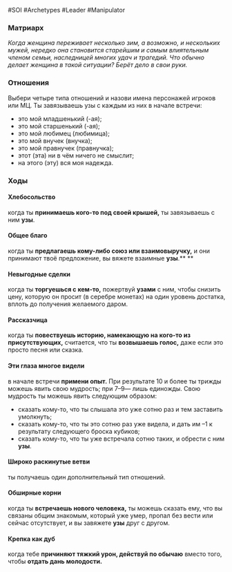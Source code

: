 #SOI #Archetypes #Leader #Manipulator 

### Матриарх
*Когда женщина переживает несколько зим, а возможно, и нескольких мужей, нередко она становится старейшим и самым влиятельным членом семьи, наследницей многих удач и трагедий. Что обычно делает женщина в такой ситуации? Берёт дело в свои руки.*

### Отношения 
Выбери четыре типа отношений и назови имена персонажей игроков или МЦ. Ты завязываешь узы с каждым из них в начале встречи: 
- это мой младшенький (-ая); 
-  это мой старшенький (-ая); 
-  это мой любимец (любимица); 
-  это мой внучек (внучка); 
-  это мой правнучек (правнучка); 
-  этот (эта) ни в чём ничего не смыслит; 
-  на этого (эту) вся моя надежда.

### Ходы
#### Хлебосольство
когда ты **принимаешь кого-то под своей крышей,** ты завязываешь с ним **узы**. 

#### Общее благо
когда ты **предлагаешь кому-либо союз или взаимовыручку,** и они принимают твоё предложение, вы вяжете взаимные **узы**.** **

#### Невыгодные сделки
когда ты **торгуешься с кем-то,** пожертвуй **узами** с ним, чтобы снизить цену, которую он просит (в серебре монетах) на один уровень достатка, вплоть до получения желаемого даром. 

#### Рассказчица
когда ты **повествуешь историю, намекающую на кого-то из присутствующих,** считается, что ты **возвышаешь голос,** даже если это просто песня или сказка. 

#### Эти глаза многое видели
в начале встречи **примени опыт.** При результате 10 и более ты трижды можешь явить свою мудрость; при 7–9— лишь единожды. Свою мудрость ты можешь явить следующим образом: 
-  сказать кому-то, что ты слышала это уже сотню раз и тем заставить умолкнуть; 
-  сказать кому-то, что ты это сотню раз уже видела, и дать им –1 к результату следующего броска кубиков; 
-  сказать кому-то, что ты уже встречала сотню таких, и обрести с ним **узы**. 

#### Широко раскинутые ветви
ты получаешь один дополнительный тип отношений. 

#### Обширные корни
когда ты **встречаешь нового человека,** ты можешь сказать ему, что вы связаны общим знакомым, который уже умер, пропал без вести или сейчас отсутствует, и вы завяжете **узы** друг с другом.

#### Крепка как дуб
когда тебе **причиняют тяжкий урон, действуй по обычаю** вместо того, чтобы **отдать дань молодости.**